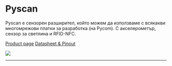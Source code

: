 # Pyscan

Pyscan е сензорен разширител, който можем да използваме с всякакви многомрежови платки за разработка (на Pycom). С акселерометър, сензор за светлина и RFID-NFC.

[Product page](https://docs.pycom.io/datasheets/expansionboards/pyscan/)
[Datasheet & Pinout](https://docs.pycom.io/gitbook/assets/pyscan-pinout.pdf)

![](https://pycom.io/wp-content/uploads/2020/03/Website-Product-Shots-Pyscan-front.png)

---
